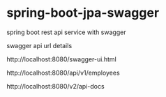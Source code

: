 # spring-boot-jpa-swagger
spring boot rest api service with swagger

swagger api url details

http://localhost:8080/swagger-ui.html

http://localhost:8080/api/v1/employees

http://localhost:8080/v2/api-docs
